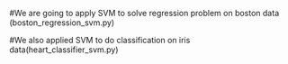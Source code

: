 #We are going to apply SVM to solve regression problem on boston data (boston_regression_svm.py)

#We also applied SVM to do classification on iris data(heart_classifier_svm.py) 